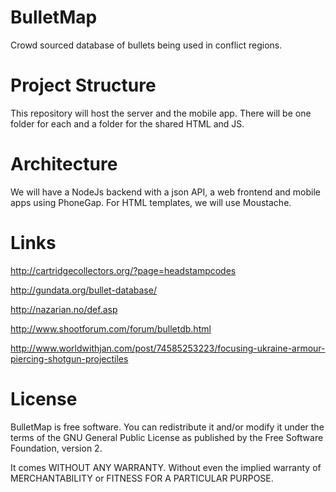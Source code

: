 BulletMap
=========

Crowd sourced database of bullets being used in conflict regions.

Project Structure
=================

This repository will host the server and the mobile app. There will be one folder for each and a folder for the shared HTML and JS.


Architecture
============

We will have a NodeJs backend with a json API, a web frontend and mobile apps using PhoneGap. For HTML templates, we will use Moustache.

Links
=====
http://cartridgecollectors.org/?page=headstampcodes

http://gundata.org/bullet-database/

http://nazarian.no/def.asp

http://www.shootforum.com/forum/bulletdb.html

http://www.worldwithjan.com/post/74585253223/focusing-ukraine-armour-piercing-shotgun-projectiles

License
=======
BulletMap is free software. You can redistribute it and/or modify
it under the terms of the GNU General Public License as published by
the Free Software Foundation, version 2. 

It comes WITHOUT ANY WARRANTY. Without even the implied warranty of
MERCHANTABILITY or FITNESS FOR A PARTICULAR PURPOSE.

